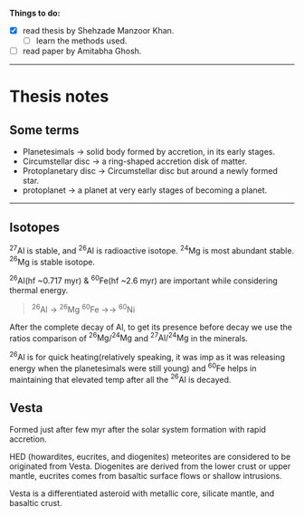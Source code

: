 
**Things to do:** 

- [x] read thesis by Shehzade Manzoor Khan.
	- [ ] learn the methods used.
- [ ] read paper by Amitabha Ghosh.

-------------
# Thesis notes

## Some terms

- Planetesimals -> solid body formed by accretion, in its early stages.
- Circumstellar disc -> a ring-shaped accretion disk of matter.
- Protoplanetary disc -> Circumstellar disc but around a newly formed star.
- protoplanet -> a planet at very early stages of becoming a planet. 


--------------


## Isotopes

$^{27}\text{Al}$ is stable, and $^{26}$Al is radioactive isotope.
$^{24}$Mg is most abundant stable.
$^{26}$Mg is stable isotope.

$^{26}$Al(hf ~0.717 myr) & $^{60}$Fe(hf ~2.6 myr) are important while considering thermal energy.

>$^{26}$Al -> $^{26}$Mg 
>$^{60}$Fe ->-> $^{60}$Ni

After the complete decay of Al, to get its presence before decay we use the ratios comparison of $^{26}\text{Mg} / ^{24}\text{Mg}$ and $^{27}\text{Al} / ^{24}\text{Mg}$ in the minerals.

$^{26}$Al is for quick heating(relatively speaking, it was imp as it was releasing energy when the planetesimals were still young) and $^{60}$Fe helps in maintaining that elevated temp after all the $^{26}$Al is decayed.


## Vesta

Formed just after few myr after the solar system formation with rapid accretion.

HED (howardites, eucrites, and diogenites) meteorites are considered to be originated from Vesta. Diogenites are derived from the lower crust or upper mantle, eucrites comes from basaltic surface flows or shallow intrusions.


Vesta is a differentiated asteroid with metallic core, silicate mantle, and basaltic crust.
